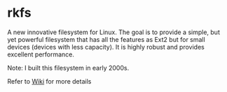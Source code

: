 # rkfs
A new innovative filesystem for Linux. The goal is to provide a simple, but yet powerful filesystem that has all the features as Ext2 but for small devices (devices with less capacity). It is highly robust and provides excellent performance.

Note: I built this filesystem in early 2000s.

Refer to [Wiki](https://github.com/sendtorrk/rkfs/wiki) for more details
